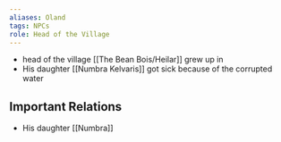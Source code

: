 ```yaml
---
aliases: Oland
tags: NPCs
role: Head of the Village
---
```


- head of the village [[The Bean Bois/Heilar]] grew up in
- His daughter [[Numbra Kelvaris]] got sick because of the corrupted water

## Important Relations
* His daughter [[Numbra]]